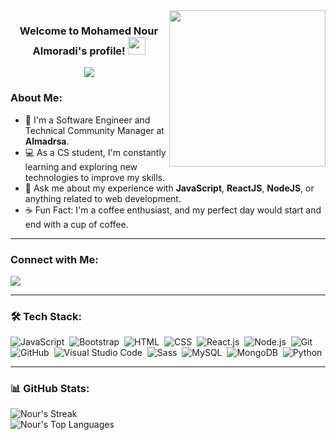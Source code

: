<img width="250" align="right" src="https://c.tenor.com/_DOBjnGspYAAAAAM/code-coding.gif">

<h3 align="center">
  Welcome to Mohamed Nour Almoradi's profile!
  <img src="https://media.giphy.com/media/hvRJCLFzcasrR4ia7z/giphy.gif" width="28">
</h3>

<p align="center">
  <a href="https://github.com/DenverCoder1/readme-typing-svg"><img src="https://readme-typing-svg.herokuapp.com/?lines=Front-End%20Web%20Developer;Always%20Learning%20New%20Things&font=Fira%20Code&center=true&width=440&height=45&color=f75c7e&vCenter=true&size=22"></a>
</p> 

### About Me:
- 🏢 I'm a Software Engineer and Technical Community Manager at **Almadrsa**.  
- 💻 As a CS student, I'm constantly learning and exploring new technologies to improve my skills.  
- 💬 Ask me about my experience with **JavaScript**, **ReactJS**, **NodeJS**, or anything related to web development.  
- ☕ Fun Fact: I'm a coffee enthusiast, and my perfect day would start and end with a cup of coffee.  

---

### Connect with Me:
<a href="https://www.linkedin.com/in/nour-morad-965591262/" target="_blank">
  <img src="https://img.shields.io/badge/-Nour%20Almoradi-0077B5?style=for-the-badge&logo=Linkedin&logoColor=white"/>
</a>

---

### 🛠 Tech Stack:
![JavaScript](https://img.shields.io/badge/-JavaScript-05122A?style=flat&logo=javascript)&nbsp;
![Bootstrap](https://img.shields.io/badge/-Bootstrap-05122A?style=flat&logo=bootstrap&logoColor=563D7C)&nbsp;
![HTML](https://img.shields.io/badge/-HTML-05122A?style=flat&logo=HTML5)&nbsp;
![CSS](https://img.shields.io/badge/-CSS-05122A?style=flat&logo=CSS3&logoColor=1572B6)&nbsp;
![React.js](https://img.shields.io/badge/-React-05122A?style=flat&logo=react)&nbsp;
![Node.js](https://img.shields.io/badge/-Node.js-05122A?style=flat&logo=node.js&logoColor=339933)&nbsp;
![Git](https://img.shields.io/badge/-Git-05122A?style=flat&logo=git)&nbsp;
![GitHub](https://img.shields.io/badge/-GitHub-05122A?style=flat&logo=github)&nbsp;
![Visual Studio Code](https://img.shields.io/badge/-Visual%20Studio%20Code-05122A?style=flat&logo=visual-studio-code&logoColor=007ACC)&nbsp;
![Sass](https://img.shields.io/badge/-Sass-05122A?style=flat&logo=sass)&nbsp;
![MySQL](https://img.shields.io/badge/-MySQL-05122A?style=flat&logo=MySQL)&nbsp;
![MongoDB](https://img.shields.io/badge/-MongoDB-05122A?style=flat&logo=MongoDB)&nbsp;
![Python](https://img.shields.io/badge/-Python-05122A?style=flat&logo=python)&nbsp;

---

### 📊 GitHub Stats:
![Nour's Streak](https://github-readme-streak-stats.herokuapp.com/?user=mhd-nour&theme=midnight-purple&hide_border=false)  
![Nour's Top Languages](https://github-readme-stats.vercel.app/api/top-langs/?username=mhd-nour&theme=midnight-purple&show_icons=true&hide_border=false&layout=compact)
